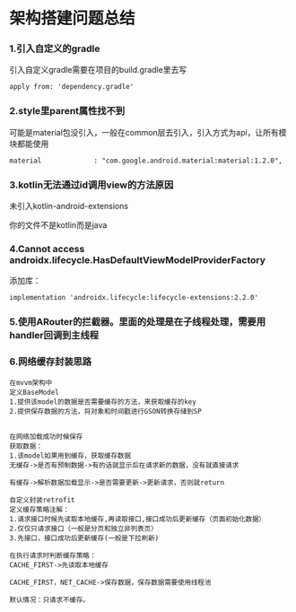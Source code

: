 # 架构搭建问题总结

### 1.引入自定义的gradle

引入自定义gradle需要在项目的build.gradle里去写

```
apply from: 'dependency.gradle'
```

### 2.style里parent属性找不到

可能是material包没引入，一般在common层去引入，引入方式为api，让所有模块都能使用

```
material             : "com.google.android.material:material:1.2.0",
```

### 3.kotlin无法通过id调用view的方法原因

未引入kotlin-android-extensions 

你的文件不是kotlin而是java

### 4.Cannot access androidx.lifecycle.HasDefaultViewModelProviderFactory

添加库：

```
implementation 'androidx.lifecycle:lifecycle-extensions:2.2.0'
```

### 5.使用ARouter的拦截器。里面的处理是在子线程处理，需要用handler回调到主线程

### 6.网络缓存封装思路

```
在mvvm架构中
定义BaseModel
1.提供该model的数据是否需要缓存的方法，来获取缓存的key
2.提供保存数据的方法，将对象和时间戳进行GSON转换存储到SP


在网络加载成功时候保存
获取数据：
1.该model如果用到缓存，获取缓存数据
无缓存->是否有预制数据->有的话就显示后在请求新的数据，没有就直接请求

有缓存->解析数据加载显示->是否需要更新->更新请求，否则就return
```

```
自定义封装retrofit
定义缓存策略注解：
1.请求接口时候先读取本地缓存,再读取接口,接口成功后更新缓存（页面初始化数据）
2.仅仅只请求接口（一般是分页和独立非列表页）
3.先接口，接口成功后更新缓存(一般是下拉刷新)

在执行请求时判断缓存策略：
CACHE_FIRST->先读取本地缓存

CACHE_FIRST，NET_CACHE->保存数据，保存数据需要使用线程池

默认情况：只请求不缓存。

```

